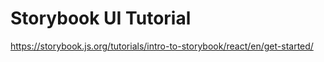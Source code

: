# Storybook UI Tutorial

https://storybook.js.org/tutorials/intro-to-storybook/react/en/get-started/